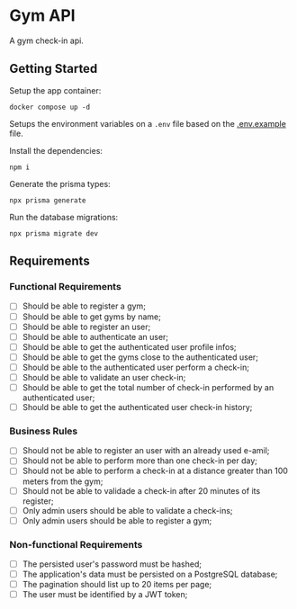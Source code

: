 # Gym API

A gym check-in api.

## Getting Started

Setup the app container:

```shell
docker compose up -d
```

Setups the environment variables on a `.env` file based on the [.env.example](.env.example) file.

Install the dependencies:

```shell
npm i
```

Generate the prisma types:

```shell
npx prisma generate
```

Run the database migrations:

```shell
npx prisma migrate dev
```

## Requirements

### Functional Requirements

- [ ] Should be able to register a gym;
- [ ] Should be able to get gyms by name;
- [ ] Should be able to register an user;
- [ ] Should be able to authenticate an user;
- [ ] Should be able to get the authenticated user profile infos;
- [ ] Should be able to get the gyms close to the authenticated user;
- [ ] Should be able to the authenticated user perform a check-in;
- [ ] Should be able to validate an user check-in;
- [ ] Should be able to get the total number of check-in performed by an authenticated user;
- [ ] Should be able to get the authenticated user check-in history;

### Business Rules

- [ ] Should not be able to register an user with an already used e-amil;
- [ ] Should not be able to perform more than one check-in per day;
- [ ] Should not be able to perform a check-in at a distance greater than 100 meters from the gym;
- [ ] Should not be able to validade a check-in after 20 minutes of its register;
- [ ] Only admin users should be able to validate a check-ins;
- [ ] Only admin users should be able to register a gym;

### Non-functional Requirements

- [ ] The persisted user's password must be hashed;
- [ ] The application's data must be persisted on a PostgreSQL database;
- [ ] The pagination should list up to 20 items per page;
- [ ] The user must be identified by a JWT token;
